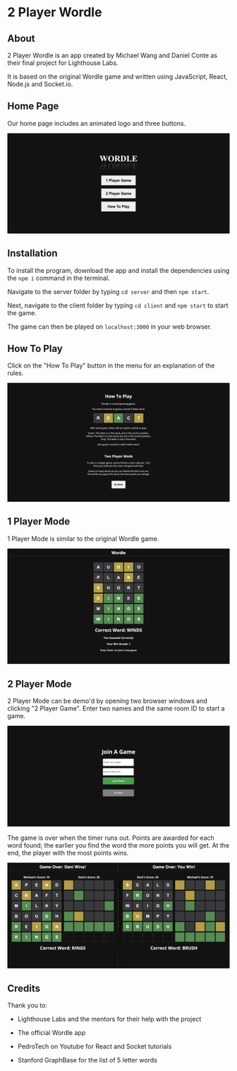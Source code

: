 # 2 Player Wordle

## About

2 Player Wordle is an app created by Michael Wang and Daniel Conte as their final project for Lighthouse Labs.

It is based on the original Wordle game and written using JavaScript, React, Node.js and Socket.io.


## Home Page

Our home page includes an animated logo and three buttons.

!["Home Page"](https://raw.githubusercontent.com/michaelwangcode/2-player-wordle/master/client/images/home.png)


## Installation

To install the program, download the app and install the dependencies using the `npm i` command in the terminal.

Navigate to the server folder by typing `cd server` and then `npm start`.

Next, navigate to the client folder by typing `cd client` and `npm start` to start the game.

The game can then be played on `localhost:3000` in your web browser.


## How To Play

Click on the "How To Play" button in the menu for an explanation of the rules.

!["How To Play"](https://raw.githubusercontent.com/michaelwangcode/2-player-wordle/master/client/images/howtoplay.png)


## 1 Player Mode

1 Player Mode is similar to the original Wordle game.

!["1 Player Mode"](https://raw.githubusercontent.com/michaelwangcode/2-player-wordle/master/client/images/1player.png)


## 2 Player Mode 

2 Player Mode can be demo'd by opening two browser windows and clicking "2 Player Game". Enter two names and the same room ID to start a game.

!["Join"](https://raw.githubusercontent.com/michaelwangcode/2-player-wordle/master/client/images/join.png)


The game is over when the timer runs out. Points are awarded for each word found; the earlier you find the word the more points you will get. At the end, the player with the most points wins.

![""](https://raw.githubusercontent.com/michaelwangcode/2-player-wordle/master/client/images/2player.png)


## Credits

Thank you to:

* Lighthouse Labs and the mentors for their help with the project

* The official Wordle app

* PedroTech on Youtube for React and Socket tutorials

* Stanford GraphBase for the list of 5 letter words
